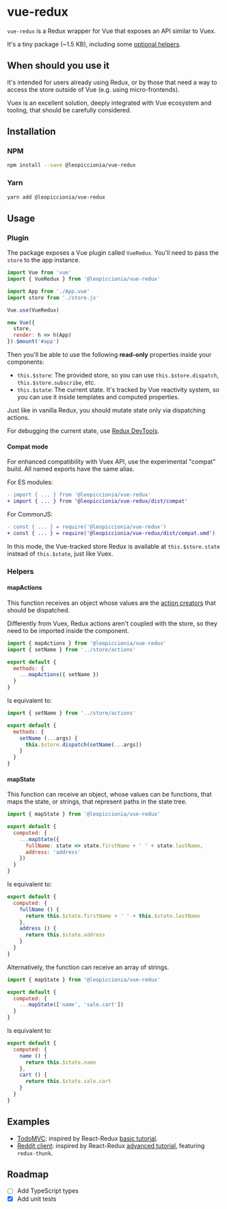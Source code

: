 # vue-redux

`vue-redux` is a Redux wrapper for Vue that exposes an API similar to Vuex.

It's a tiny package (~1.5 KB), including some [optional helpers](#helpers).

## When should you use it

It's intended for users already using Redux, or by those that need a way to access the store outside of Vue (e.g. using micro-frontends).

Vuex is an excellent solution, deeply integrated with Vue ecosystem and tooling, that should be carefully considered.

## Installation

### NPM

```bash
npm install --save @leopiccionia/vue-redux
```

### Yarn

```bash
yarn add @leopiccionia/vue-redux
```

## Usage

### Plugin

The package exposes a Vue plugin called `VueRedux`. You'll need to pass the `store` to the app instance.

```javascript
import Vue from 'vue'
import { VueRedux } from '@leopiccionia/vue-redux'

import App from './App.vue'
import store from './store.js'

Vue.use(VueRedux)

new Vue({
  store,
  render: h => h(App)
}).$mount('#app')
```

Then you'll be able to use the following **read-only** properties inside your components:

* `this.$store`: The provided store, so you can use `this.$store.dispatch`, `this.$store.subscribe`, etc.
* `this.$state`: The current state. It's tracked by Vue reactivity system, so you can use it inside templates and computed properties.

Just like in vanilla Redux, you should mutate state only via dispatching actions.

For debugging the current state, use [Redux DevTools](https://github.com/reduxjs/redux-devtools).

#### Compat mode

For enhanced compatibility with Vuex API, use the experimental "compat" build. All named exports have the same alias.

For ES modules:

```diff
- import { ... } from '@leopiccionia/vue-redux'
+ import { ... } from '@leopiccionia/vue-redux/dist/compat'
```

For CommonJS:

```diff
- const { ... } = require('@leopiccionia/vue-redux')
+ const { ... } = require('@leopiccionia/vue-redux/dist/compat.umd')
```

In this mode, the Vue-tracked store Redux is available at `this.$store.state` instead of `this.$state`, just like Vuex.

### Helpers

#### mapActions

This function receives an object whose values are the [action creators](https://redux.js.org/glossary#action-creator) that should be dispatched.

Differently from Vuex, Redux actions aren't coupled with the store, so they need to be imported inside the component.

```javascript
import { mapActions } from '@leopiccionia/vue-redux'
import { setName } from '../store/actions'

export default {
  methods: {
    ...mapActions({ setName })
  }
}
```

Is equivalent to:

```javascript
import { setName } from '../store/actions'

export default {
  methods: {
    setName (...args) {
      this.$store.dispatch(setName(...args))
    }
  }
}
```

#### mapState

This function can receive an object, whose values can be functions, that maps the state, or strings, that represent paths in the state tree.

```javascript
import { mapState } from '@leopiccionia/vue-redux'

export default {
  computed: {
    ...mapState({
      fullName: state => state.firstName + ' ' + state.lastName,
      address: 'address'
    })
  }
}
```

Is equivalent to:

```javascript
export default {
  computed: {
    fullName () {
      return this.$state.firstName + ' ' + this.$state.lastName
    },
    address () {
      return this.$state.address
    }
  }
}
```

Alternatively, the function can receive an array of strings.

```javascript
import { mapState } from '@leopiccionia/vue-redux'

export default {
  computed: {
    ...mapState(['name', 'sale.cart'])
  }
}
```

Is equivalent to:

```javascript
export default {
  computed: {
    name () {
      return this.$state.name
    },
    cart () {
      return this.$state.sale.cart
    }
  }
}
```

## Examples

* [TodoMVC](/examples/todomvc): inspired by React-Redux [basic tutorial](https://redux.js.org/basics/usage-with-react).
* [Reddit client](/examples/reddit-client): inspired by React-Redux [advanced tutorial](https://redux.js.org/advanced/example-reddit-api), featuring `redux-thunk`.

## Roadmap

* [ ] Add TypeScript types
* [x] Add unit tests
